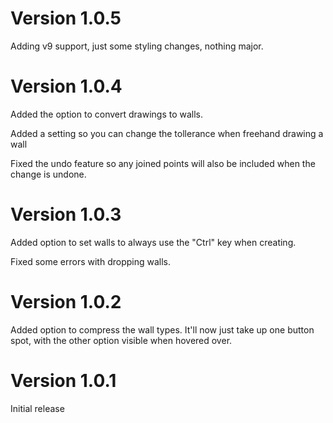 # Version 1.0.5

Adding v9 support, just some styling changes, nothing major.

# Version 1.0.4

Added the option to convert drawings to walls.

Added a setting so you can change the tollerance when freehand drawing a wall

Fixed the undo feature so any joined points will also be included when the change is undone.

# Version 1.0.3

Added option to set walls to always use the "Ctrl" key when creating.

Fixed some errors with dropping walls.

# Version 1.0.2

Added option to compress the wall types.  It'll now just take up one button spot, with the other option visible when hovered over.

# Version 1.0.1
Initial release
